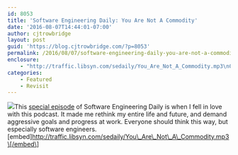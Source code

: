 ```yaml
---
id: 8053
title: 'Software Engineering Daily: You Are Not A Commodity'
date: '2016-08-07T14:44:01-07:00'
author: cjtrowbridge
layout: post
guid: 'https://blog.cjtrowbridge.com/?p=8053'
permalink: /2016/08/07/software-engineering-daily-you-are-not-a-commodity/
enclosure:
    - "http://traffic.libsyn.com/sedaily/You_Are_Not_A_Commodity.mp3\n0\naudio/mpeg\n"
categories:
    - Featured
    - Revisit
---
```


![](https://blog.cjtrowbridge.com/wp-content/uploads/2016/08/cubicles-1-1.png)This [special episode](https://softwareengineeringdaily.com/2016/08/07/you-are-not-a-commodity/) of Software Engineering Daily is when I fell in love with this podcast. It made me rethink my entire life and future, and demand aggressive goals and progress at work. Everyone should think this way, but especially software engineers. \[embed\]http://traffic.libsyn.com/sedaily/You\_Are\_Not\_A\_Commodity.mp3\[/embed\]